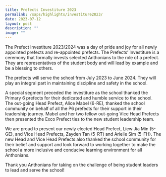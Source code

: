 ```yaml
---
title: Prefects Investiture 2023
permalink: /saps/highlights/investiture2023/
date: 2023-07-12
layout: post
description: ""
image: ""
---
```

The Prefect Investiture 2023/2024 was a day of pride and joy for all newly appointed prefects and re-appointed prefects. The Prefects’ Investiture is a ceremony that formally invests selected Anthonians to the role of a prefect. They are representatives of the student body and will lead by example and be a blessing to others.

The prefects will serve the school from July 2023 to June 2024. They will play an integral part in maintaining discipline and safety in the school.
  
A special segment preceded the investiture as the school thanked the Primary 6 prefects for their dedicated and humble service to the school. The out-going Head Prefect, Alice Mabel (6-RE), thanked the school community on behalf of all the P6 prefects for their support in their leadership journey. Mabel and her two fellow out-going Vice Head Prefects then presented the Exco Prefect ties to the new student leadership team.

We are proud to present our newly elected Head Prefect, Liew Jia Min (5-GE), and Vice Head Prefects, Zayden Tan (5-RT) and Arielle Sim (5-FH). The new Head and Vice Head Prefects also thanked the school community for their belief and support and look forward to working together to make the school a more inclusive and conducive learning environment for all Anthonians.

Thank you Anthonians for taking on the challenge of being student leaders to lead and serve the school!
